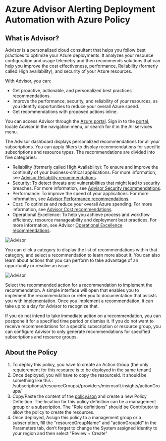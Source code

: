 # Azure Advisor Alerting Deployment Automation with Azure Policy
##  What is Advisor?
Advisor is a personalized cloud consultant that helps you follow best practices to optimize your Azure deployments. It analyzes your resource configuration and usage telemetry and then recommends solutions that can help you improve the cost effectiveness, performance, Reliability (formerly called High availability), and security of your Azure resources.

With Advisor, you can:
- Get proactive, actionable, and personalized best practices recommendations.
- Improve the performance, security, and reliability of your resources, as you identify opportunities to reduce your overall Azure spend.
- Get recommendations with proposed actions inline.

You can access Advisor through the [Azure portal](https://aka.ms/azureadvisordashboard). Sign in to the [portal](https://portal.azure.com/), locate Advisor in the navigation menu, or search for it in the All services menu.

The Advisor dashboard displays personalized recommendations for all your subscriptions. You can apply filters to display recommendations for specific subscriptions and resource types. The recommendations are divided into five categories:
- Reliability (formerly called High Availability): To ensure and improve the continuity of your business-critical applications. For more information, see [Advisor Reliability recommendations](https://learn.microsoft.com/en-us/azure/advisor/advisor-high-availability-recommendations).
- Security: To detect threats and vulnerabilities that might lead to security breaches. For more information, see [Advisor Security recommendations](https://learn.microsoft.com/en-us/azure/advisor/advisor-security-recommendations).
- Performance: To improve the speed of your applications. For more information, see [Advisor Performance recommendations](https://learn.microsoft.com/en-us/azure/advisor/advisor-performance-recommendations).
- Cost: To optimize and reduce your overall Azure spending. For more information, see [Advisor Cost recommendations](https://learn.microsoft.com/en-us/azure/advisor/advisor-cost-recommendations).
- Operational Excellence: To help you achieve process and workflow efficiency, resource manageability and deployment best practices. For more information, see Advisor [Operational Excellence recommendations](https://learn.microsoft.com/en-us/azure/advisor/advisor-operational-excellence-recommendations).

![Advisor](https://learn.microsoft.com/en-us/azure/advisor/media/advisor-overview/advisor-dashboard.png)

You can click a category to display the list of recommendations within that category, and select a recommendation to learn more about it. You can also learn about actions that you can perform to take advantage of an opportunity or resolve an issue.

![Advisor](https://learn.microsoft.com/en-us/azure/advisor/media/advisor-overview/advisor-ha-category-example.png)

Select the recommended action for a recommendation to implement the recommendation. A simple interface will open that enables you to implement the recommendation or refer you to documentation that assists you with implementation. Once you implement a recommendation, it can take up to a day for Advisor to recognize that.

If you do not intend to take immediate action on a recommendation, you can postpone it for a specified time period or dismiss it. If you do not want to receive recommendations for a specific subscription or resource group, you can configure Advisor to only generate recommendations for specified subscriptions and resource groups.

##  About the Policy
1. To deploy this policy, you have to create an Action Group (the only requierement for this resource is to be deployed in the same tenant)
2. Once deployed, you will have to copy the resourceId. It should be something like this :
/subscriptions/<SubscriptionID>/resourceGroups/<ResourceGroupName>/providers/microsoft.insights/actionGroups/<ActionGroupName>
3. Copy/Paste the content of the [policy.json](https://github.com/nteyan/azure-advisor-alerting-automation/blob/main/policy.json) and create a new Policy Definition. The location for this policy definition can be a management group or a subscription. The "Role definitions" should be Contributor to allow the policy to create the resources.
4. Once deployed, Assign this policy to a management group or a subscription, fill the "resourceGroupName" and "actionGroupId" in the Parameters tab, don't forget to change the System assigned identity to your region and then select "Review + Create"
